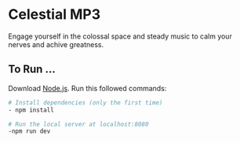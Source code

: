 # Celestial MP3

Engage yourself in the colossal space and steady music to calm your nerves and achive greatness.

## To Run ...

Download [Node.js](https://nodejs.org/en/download/).
Run this followed commands:

```bash
# Install dependencies (only the first time)
- npm install

# Run the local server at localhost:8080
-npm run dev

```
